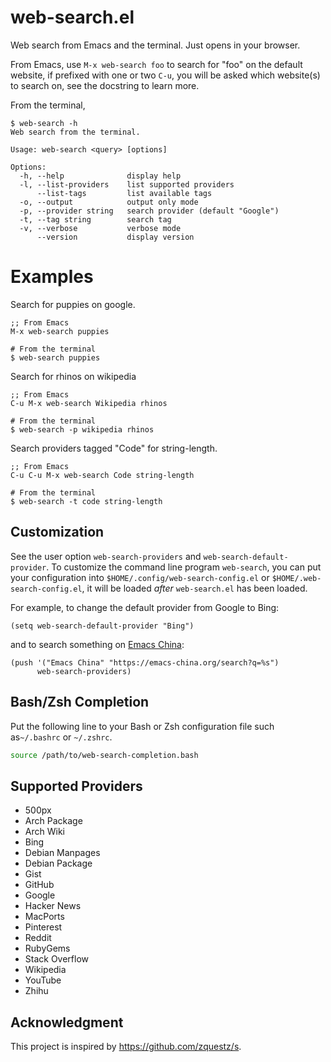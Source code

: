 # web-search.el

Web search from Emacs and the terminal. Just opens in your browser.

From Emacs, use `M-x web-search foo` to search for "foo" on the default website,
if prefixed with one or two `C-u`, you will be asked which website(s) to search
on, see the docstring to learn more.

From the terminal,

```
$ web-search -h
Web search from the terminal.

Usage: web-search <query> [options]

Options:
  -h, --help              display help
  -l, --list-providers    list supported providers
      --list-tags         list available tags
  -o, --output            output only mode
  -p, --provider string   search provider (default "Google")
  -t, --tag string        search tag
  -v, --verbose           verbose mode
      --version           display version
```

# Examples

Search for puppies on google.
```
;; From Emacs
M-x web-search puppies

# From the terminal
$ web-search puppies
```

Search for rhinos on wikipedia
```
;; From Emacs
C-u M-x web-search Wikipedia rhinos

# From the terminal
$ web-search -p wikipedia rhinos
```

Search providers tagged "Code" for string-length.
```
;; From Emacs
C-u C-u M-x web-search Code string-length

# From the terminal
$ web-search -t code string-length
```

## Customization

See the user option `web-search-providers` and `web-search-default-provider`. To
customize the command line program `web-search`, you can put your configuration
into `$HOME/.config/web-search-config.el` or `$HOME/.web-search-config.el`, it
will be loaded *after* `web-search.el` has been loaded.

For example, to change the default provider from Google to Bing:

```elisp
(setq web-search-default-provider "Bing")
```

and to search something on [Emacs China](https://emacs-china.org/):

```elisp
(push '("Emacs China" "https://emacs-china.org/search?q=%s")
      web-search-providers)
```

## Bash/Zsh Completion

Put the following line to your Bash or Zsh configuration file such as`~/.bashrc`
or `~/.zshrc`.

```sh
source /path/to/web-search-completion.bash
```

## Supported Providers

<!-- (dolist (p web-search-providers) (insert "* " (car p) "\n")) -->
* 500px
* Arch Package
* Arch Wiki
* Bing
* Debian Manpages
* Debian Package
* Gist
* GitHub
* Google
* Hacker News
* MacPorts
* Pinterest
* Reddit
* RubyGems
* Stack Overflow
* Wikipedia
* YouTube
* Zhihu

## Acknowledgment

This project is inspired by https://github.com/zquestz/s.
